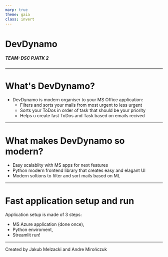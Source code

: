 ```yaml
---
marp: true
theme: gaia
class: invert
---
```


# DevDynamo
##### TEAM: DSC PJATK 2
---

# What's DevDynamo?

- DevDynamo is modern organiser to your MS Office application:
    - Filters and sorts your mails from most urgent to less urgent
    - Sorts your ToDos in order of task that should be your priority
    - Helps u create fast ToDos and Task based on emails recived

---

# What makes DevDynamo so modern?

- Easy scalablity with MS apps for next features
- Python modern frontend library that creates easy and elagant UI
- Modern soltions to filter and sort mails based on ML

---

# Fast application setup and run

Application setup is made of 3 steps:
- MS Azure application (done once),
- Python enviroment,
- Streamlit run!

---


Created by 
Jakub Melzacki and Andre Mirończuk